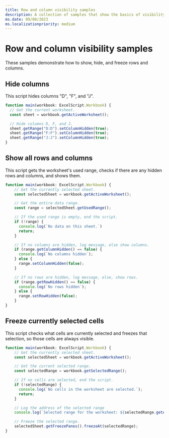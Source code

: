 ```yaml
---
title: Row and column visibility samples
description: A collection of samples that show the basics of visibility in Excel.
ms.date: 09/08/2023
ms.localizationpriority: medium
---
```


# Row and column visibility samples

These samples demonstrate how to show, hide, and freeze rows and columns.

## Hide columns

This script hides columns "D", "F", and "J".

```TypeScript
function main(workbook: ExcelScript.Workbook) {
  // Get the current worksheet.
  const sheet = workbook.getActiveWorksheet();

  // Hide columns D, F, and J.
  sheet.getRange("D:D").setColumnHidden(true);
  sheet.getRange("F:F").setColumnHidden(true);
  sheet.getRange("J:J").setColumnHidden(true);
}
```

## Show all rows and columns

This script gets the worksheet's used range, checks if there are any hidden rows and columns, and shows them.

```TypeScript
function main(workbook: ExcelScript.Workbook) {
    // Get the currently selected sheet.
    const selectedSheet = workbook.getActiveWorksheet();

    // Get the entire data range.
    const range = selectedSheet.getUsedRange();

    // If the used range is empty, end the script.
    if (!range) {
      console.log(`No data on this sheet.`)
      return;
    }

    // If no columns are hidden, log message, else show columns.
    if (range.getColumnHidden() == false) {
      console.log(`No columns hidden`);
    } else {
      range.setColumnHidden(false);
    }

    // If no rows are hidden, log message, else, show rows.
    if (range.getRowHidden() == false) {
      console.log(`No rows hidden`);
    } else {
      range.setRowHidden(false);
    }
}
```

## Freeze currently selected cells

This script checks what cells are currently selected and freezes that selection, so those cells are always visible.

```TypeScript
function main(workbook: ExcelScript.Workbook) {
    // Get the currently selected sheet.
    const selectedSheet = workbook.getActiveWorksheet();

    // Get the current selected range.
    const selectedRange = workbook.getSelectedRange();

    // If no cells are selected, end the script. 
    if (!selectedRange) {
      console.log(`No cells in the worksheet are selected.`);
      return;
    }

    // Log the address of the selected range
    console.log(`Selected range for the worksheet: ${selectedRange.getAddress()}`);

    // Freeze the selected range.
    selectedSheet.getFreezePanes().freezeAt(selectedRange);
}
```
